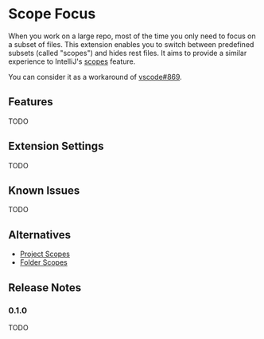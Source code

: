 # Scope Focus

When you work on a large repo, most of the time you only need to focus on a subset of files. This extension enables you to switch between predefined subsets (called "scopes") and hides rest files. It aims to provide a similar experience to IntelliJ's [scopes](https://www.jetbrains.com/help/idea/settings-scopes.html) feature.

You can consider it as a workaround of [vscode#869](https://github.com/microsoft/vscode/issues/869).

## Features

TODO

## Extension Settings

TODO

## Known Issues

TODO

## Alternatives

- [Project Scopes](https://marketplace.visualstudio.com/items?itemName=cfcluan.project-scopes)
- [Folder Scopes](https://marketplace.visualstudio.com/items?itemName=bartosz-dude.folder-scopes)

## Release Notes

### 0.1.0

TODO
